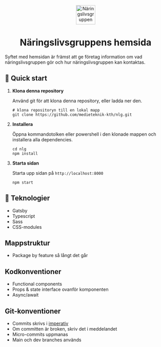 <p align="center">
  <img alt="Näringslivsgruppen" src="http://www.medieteknik.com/sites/default/files/styles/700_width/public/nlg-logo-site.png?itok=u6mqiBQI" width="60" />
</p>
<h1 align="center">
  Näringslivsgruppens hemsida
</h1>

Syftet med hemsidan är främst att ge företag information om vad näringslivsgruppen gör och hur näringslivsgruppen kan kontaktas.

## 🚀 Quick start

1.  **Klona denna repository**

    Använd git för att klona denna repository, eller ladda ner den.

    ```shell
    # klona repositoryn till en lokal mapp
    git clone https://github.com/medieteknik-kth/nlg.git
    ```

2.  **Installera**

    Öppna kommandotolken eller powershell i den klonade mappen och installera alla dependencies.

    ```shell
    cd nlg
    npm install
    ```

3.  **Starta sidan**

    Starta upp sidan på `http://localhost:8000`

    ```shell
    npm start
    ```

## 🧐 Teknologier

- Gatsby
- Typescript
- Sass
- CSS-modules

## Mappstruktur

- Package by feature så långt det går

## Kodkonventioner

- Functional components
- Props & state interface ovanför komponenten
- Async/await

## Git-konventioner

- Commits skrivs i <a href="https://sv.wikipedia.org/wiki/Imperativ">imperativ</a>
- Om committen är broken, skriv det i meddelandet
- Micro-commits uppmanas
- Main och dev branches används
